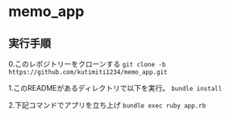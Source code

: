 # memo_app


## 実行手順
0.このレポジトリーをクローンする
```git clone -b https://github.com/kutimiti1234/memo_app.git```

1.このREADMEがあるディレクトリで以下を実行。
```bundle install```

2.下記コマンドでアプリを立ち上げ
```bundle exec ruby app.rb```

